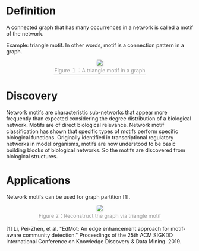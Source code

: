 
<head>
    <script src="https://cdn.mathjax.org/mathjax/latest/MathJax.js?config=TeX-AMS-MML_HTMLorMML" type="text/javascript"></script>
    <script type="text/x-mathjax-config">
        MathJax.Hub.Config({
            tex2jax: {
            skipTags: ['script', 'noscript', 'style', 'textarea', 'pre'],
            inlineMath: [['$','$']]
            }
        });
    </script>
</head>

# Definition

A connected graph that has many occurrences in a network is called a motif of the network. 

Example: triangle motif. In other words, motif is a connection pattern in a graph.

<center>
    <img style="border-radius: 0.1225em;
    box-shadow: 0 2px 4px 0 rgba(34,36,38,.12),0 2px 6px 0 rgba(34,36,38,.08);" 
    src="https://raw.githubusercontent.com/Kaimaoge/Kaimaoge.github.io/master/images/triangle.png">
    <br>
    <div style="color:orange; border-bottom: 1px solid #d9d9d9;
    display: inline-block;
    color: #999;
    padding: 2px;">Figure １：A triangle motif in a graph</div>
</center>

# Discovery

Network motifs are characteristic sub-networks that appear more frequently than expected considering the degree distribution of a biological network. Motifs are of direct biological relevance. Network motif classification has shown that specific types of motifs perform specific biological functions. Originally identified in transcriptional regulatory networks in model organisms, motifs are now understood to be basic building blocks of biological networks. So the motifs are discovered from biological structures.

# Applications

Network motifs can be used for graph partition [1].


<center>
    <img style="border-radius: 0.2525em;
    box-shadow: 0 2px 4px 0 rgba(34,36,38,.12),0 2px 6px 0 rgba(34,36,38,.08);" 
    src="https://raw.githubusercontent.com/Kaimaoge/Kaimaoge.github.io/master/images/network_motif.png">
    <br>
    <div style="color:orange; border-bottom: 1px solid #d9d9d9;
    display: inline-block;
    color: #999;
    padding: 2px;">Figure 2：Reconstruct the graph via triangle motif</div>
</center>

[1] Li, Pei-Zhen, et al. "EdMot: An edge enhancement approach for motif-aware community detection." Proceedings of the 25th ACM SIGKDD International Conference on Knowledge Discovery & Data Mining. 2019.


